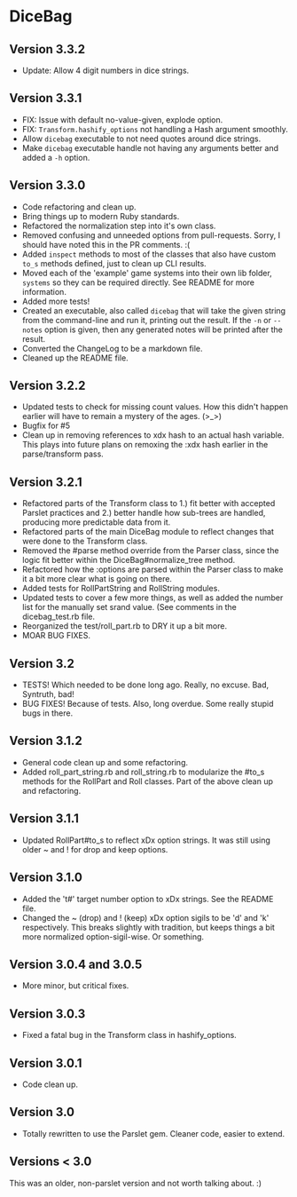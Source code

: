 # DiceBag

## Version 3.3.2

- Update: Allow 4 digit numbers in dice strings.

## Version 3.3.1

- FIX: Issue with default no-value-given, explode option.
- FIX: `Transform.hashify_options` not handling a Hash argument
  smoothly.
- Allow `dicebag` executable to not need quotes around dice strings.
- Make `dicebag` executable handle not having any arguments better and
  added a `-h` option.

## Version 3.3.0

- Code refactoring and clean up.
- Bring things up to modern Ruby standards.
- Refactored the normalization step into it's own class.
- Removed confusing and unneeded options from pull-requests. Sorry, I
  should have noted this in the PR comments. :(
- Added `inspect` methods to most of the classes that also have custom
  `to_s` methods defined, just to clean up CLI results.
- Moved each of the 'example' game systems into their own lib folder,
  `systems` so they can be required directly. See README for more
  information.
- Added more tests!
- Created an executable, also called `dicebag` that will take the given
  string from the command-line and run it, printing out the result. If
  the `-n` or `--notes` option is given, then any generated notes will
  be printed after the result.
- Converted the ChangeLog to be a markdown file.
- Cleaned up the README file.

## Version 3.2.2

- Updated tests to check for missing count values. How this didn't
  happen earlier will have to remain a mystery of the ages. (>_>)
- Bugfix for #5
- Clean up in removing references to xdx hash to an actual hash
  variable. This plays into future plans on remoxing the :xdx hash
  earlier in the parse/transform pass.

## Version 3.2.1

- Refactored parts of the Transform class to 1.) fit better with
  accepted Parslet practices and 2.) better handle how sub-trees are
  handled, producing more predictable data from it.
- Refactored parts of the main DiceBag module to reflect changes that
  were done to the Transform class.
- Removed the #parse method override from the Parser class, since the
  logic fit better within the DiceBag#normalize_tree method.
- Refactored how the :options are parsed within the Parser class to make
  it a bit more clear what is going on there.
- Added tests for RollPartString and RollString modules.
- Updated tests to cover a few more things, as well as added the number
  list for the manually set srand value. (See comments in the
  dicebag_test.rb file.
- Reorganized the test/roll_part.rb to DRY it up a bit more.
- MOAR BUG FIXES.

## Version 3.2

- TESTS! Which needed to be done long ago. Really, no excuse. Bad,
  Syntruth, bad!
- BUG FIXES! Because of tests. Also, long overdue. Some really stupid
  bugs in there.

## Version 3.1.2

- General code clean up and some refactoring.
- Added roll_part_string.rb and roll_string.rb to modularize the #to_s
  methods for the RollPart and Roll classes. Part of the above clean up
  and refactoring.

## Version 3.1.1

- Updated RollPart#to_s to reflect xDx option strings. It was still
  using older ~ and ! for drop and keep options.

## Version 3.1.0

- Added the 't#' target number option to xDx strings. See the README
  file.
- Changed the ~ (drop) and ! (keep) xDx option sigils to be 'd' and 'k'
  respectively. This breaks slightly with tradition, but keeps things a
  bit more normalized option-sigil-wise. Or something.

## Version 3.0.4 and 3.0.5

- More minor, but critical fixes.

## Version 3.0.3

- Fixed a fatal bug in the Transform class in hashify_options.

## Version 3.0.1

- Code clean up.

## Version 3.0

- Totally rewritten to use the Parslet gem. Cleaner code, easier to
  extend.

## Versions < 3.0

This was an older, non-parslet version and not worth talking about. :)

